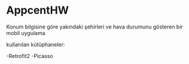 # AppcentHW

Konum bilgisine göre yakındaki şehirleri ve hava durumunu gösteren bir mobil uygulama

kullanılan kütüphaneler:

-Retrofit2
-Picasso

